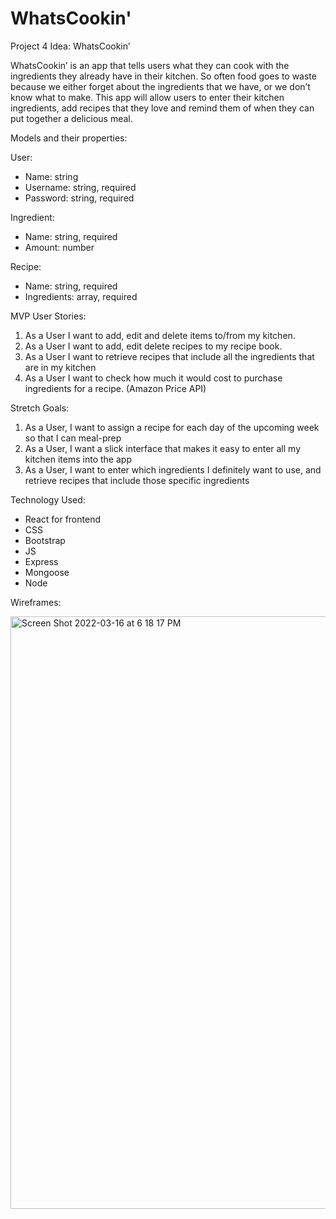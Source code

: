 # WhatsCookin'


Project 4 Idea: WhatsCookin’

WhatsCookin’ is an app that tells users what they can cook with the ingredients they already have in their kitchen. So often food goes to waste because we either forget about the ingredients that we have, or we don’t know what to make. This app will allow users to enter their kitchen ingredients, add recipes that they love and remind them of when they can put together a delicious meal.


Models and their properties: 

User: 
-	Name: string
-	Username: string, required
-	Password: string, required

Ingredient: 
-	Name: string, required 
-	Amount: number


Recipe: 
-	Name: string, required
-	Ingredients: array, required



MVP User Stories: 

1.	As a User I want to add, edit and delete items to/from my kitchen.
2.	As a User I want to add, edit delete recipes to my recipe book. 
3.	As a User I want to retrieve recipes that include all the ingredients that are in my kitchen
4.	As a User I want to check how much it would cost to purchase ingredients for a recipe. (Amazon Price API)


Stretch Goals: 

1.	As a User, I want to assign a recipe for each day of the upcoming week so that I can meal-prep 
2.	As a User, I want a slick interface that makes it easy to enter all my kitchen items into the app 
3.	As a User, I want to enter which ingredients I definitely want to use, and retrieve recipes that include those specific ingredients 


Technology Used: 
-	React for frontend 
-	CSS
-	Bootstrap
-	JS 
-	Express
-	Mongoose
-	Node

Wireframes: 

<img width="948" alt="Screen Shot 2022-03-16 at 6 18 17 PM" src="https://user-images.githubusercontent.com/91581821/158719034-3e93392b-5c96-4889-90e8-76e822220945.png">


